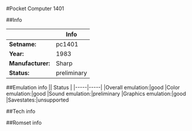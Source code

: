 #Pocket Computer 1401

##Info

||Info|
|-----|-----|
|**Setname:**|pc1401
|**Year:**|1983
|**Manufacturer:**|Sharp
|**Status:**|preliminary

##Emulation info
|| Status |
|-----|-----|
|Overall emulation:|good
|Color emulation:|good
|Sound emulation:|preliminary
|Graphics emulation:|good
|Savestates:|unsupported

##Tech info

##Romset info

<!--- START OF EDITED COMMENT DO NOT TOUCH TEXT ABOVE-->
